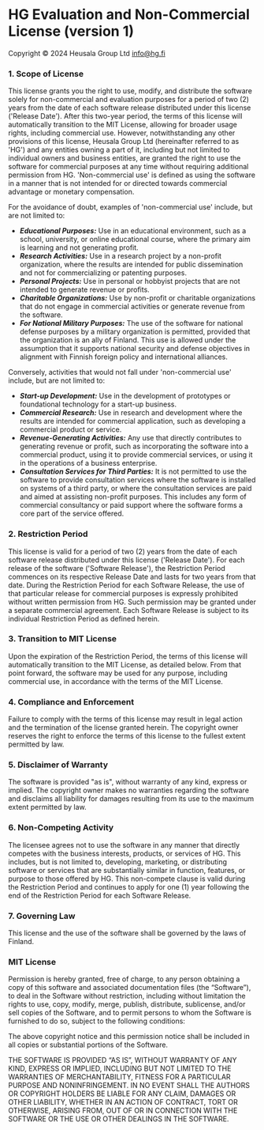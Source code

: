 # HG Evaluation and Non-Commercial License (version 1)

Copyright © 2024 Heusala Group Ltd <info@hg.fi>

### 1. Scope of License

This license grants you the right to use, modify, and distribute the software 
solely for non-commercial and evaluation purposes for a period of two (2) years 
from the date of each software release distributed under this license ('Release 
Date'). After this two-year period, the terms of this license will automatically 
transition to the MIT License, allowing for broader usage rights, including 
commercial use. However, notwithstanding any other provisions of this license, 
Heusala Group Ltd (hereinafter referred to as 'HG') and any entities owning a 
part of it, including but not limited to individual owners and business entities, 
are granted the right to use the software for commercial purposes at any time 
without requiring additional permission from HG. 'Non-commercial use' is defined 
as using the software in a manner that is not intended for or directed towards 
commercial advantage or monetary compensation.

For the avoidance of doubt, examples of 'non-commercial use' include, but are 
not limited to:

* ***Educational Purposes:*** Use in an educational environment, such as a school, 
  university, or online educational course, where the primary aim is learning 
  and not generating profit.
* ***Research Activities:*** Use in a research project by a non-profit organization, 
  where the results are intended for public dissemination and not for 
  commercializing or patenting purposes.
* ***Personal Projects:*** Use in personal or hobbyist projects that are not intended 
  to generate revenue or profits.
* ***Charitable Organizations:*** Use by non-profit or charitable organizations that 
  do not engage in commercial activities or generate revenue from the software.
* ***For National Military Purposes:*** The use of the software for national defense 
  purposes by a military organization is permitted, provided that the 
  organization is an ally of Finland. This use is allowed under the assumption 
  that it supports national security and defense objectives in alignment with 
  Finnish foreign policy and international alliances.

Conversely, activities that would not fall under 'non-commercial use' include, 
but are not limited to:

* ***Start-up Development:*** Use in the development of prototypes or foundational 
  technology for a start-up business.
* ***Commercial Research:*** Use in research and development where the results are 
  intended for commercial application, such as developing a commercial product 
  or service.
* ***Revenue-Generating Activities:*** Any use that directly contributes to generating 
  revenue or profit, such as incorporating the software into a commercial 
  product, using it to provide commercial services, or using it in the 
  operations of a business enterprise.
* ***Consultation Services for Third Parties:*** It is not permitted to use the 
  software to provide consultation services where the software is installed on 
  systems of a third party, or where the consultation services are paid and 
  aimed at assisting non-profit purposes. This includes any form of commercial 
  consultancy or paid support where the software forms a core part of the 
  service offered.

### 2. Restriction Period

This license is valid for a period of two (2) years from the date of each 
software release distributed under this license ('Release Date'). For each 
release of the software ('Software Release'), the Restriction Period commences
on its respective Release Date and lasts for two years from that date. During 
the Restriction Period for each Software Release, the use of that particular 
release for commercial purposes is expressly prohibited without written 
permission from HG. Such permission may be granted under a 
separate commercial agreement. Each Software Release is subject to its 
individual Restriction Period as defined herein.

### 3. Transition to MIT License

Upon the expiration of the Restriction Period, the terms of this license will
automatically transition to the MIT License, as detailed below. From that point
forward, the software may be used for any purpose, including commercial use, in
accordance with the terms of the MIT License.

### 4. Compliance and Enforcement

Failure to comply with the terms of this license may result in legal action and
the termination of the license granted herein. The copyright owner reserves the
right to enforce the terms of this license to the fullest extent permitted by
law.

### 5. Disclaimer of Warranty

The software is provided "as is", without warranty of any kind, express or
implied. The copyright owner makes no warranties regarding the software and
disclaims all liability for damages resulting from its use to the maximum
extent permitted by law.

### 6. Non-Competing Activity

The licensee agrees not to use the software in any manner that directly competes
with the business interests, products, or services of HG. This 
includes, but is not limited to, developing, marketing, or distributing software 
or services that are substantially similar in function, features, or purpose to
those offered by HG. This non-compete clause is valid during the
Restriction Period and continues to apply for one (1) year following the end of
the Restriction Period for each Software Release.

### 7. Governing Law

This license and the use of the software shall be governed by the laws of Finland.

### MIT License

Permission is hereby granted, free of charge, to any person obtaining a copy of
this software and associated documentation files (the “Software”), to deal in
the Software without restriction, including without limitation the rights to
use, copy, modify, merge, publish, distribute, sublicense, and/or sell copies of
the Software, and to permit persons to whom the Software is furnished to do so,
subject to the following conditions:

The above copyright notice and this permission notice shall be included in all
copies or substantial portions of the Software.

THE SOFTWARE IS PROVIDED “AS IS”, WITHOUT WARRANTY OF ANY KIND, EXPRESS OR
IMPLIED, INCLUDING BUT NOT LIMITED TO THE WARRANTIES OF MERCHANTABILITY, FITNESS
FOR A PARTICULAR PURPOSE AND NONINFRINGEMENT. IN NO EVENT SHALL THE AUTHORS OR
COPYRIGHT HOLDERS BE LIABLE FOR ANY CLAIM, DAMAGES OR OTHER LIABILITY, WHETHER
IN AN ACTION OF CONTRACT, TORT OR OTHERWISE, ARISING FROM, OUT OF OR IN
CONNECTION WITH THE SOFTWARE OR THE USE OR OTHER DEALINGS IN THE SOFTWARE.
